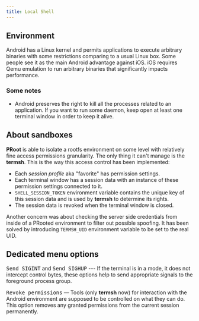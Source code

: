 ```yaml
---
title: Local Shell
---
```

## Environment

Android has a Linux kernel and permits applications to execute arbitrary binaries with some restrictions comparing to a usual Linux box.
Some people see it as the main Android advantage against iOS. iOS requires Qemu emulation to run arbitrary binaries that significantly impacts performance.

### Some notes

* Android preserves the right to kill all the processes related to an application.
If you want to run some daemon, keep open at least one terminal window in order to keep it alive.

## About sandboxes

**PRoot** is able to isolate a rootfs environment on some level with relatively fine access permissions granularity.
The only thing it can't manage is the **termsh**.
This is the way this access control has been implemented:

* Each *session profile* aka "favorite" has permission settings.
* Each terminal window has a session data with an instance of these permission settings connected to it.
* `SHELL_SESSION_TOKEN` environment variable contains the unique key of this session data
and is used by **termsh** to determine its rights.
* The session data is revoked when the terminal window is closed.

Another concern was about checking the server side credentials from inside of a PRooted environment to filter out possible spoofing.
It has been solved by introducing `TERMSH_UID` environment variable to be set to the real UID.

## Dedicated menu options

<kbd>Send SIGINT</kbd> and <kbd>Send SIGHUP</kbd> --- If the terminal is in a mode, it does not intercept control bytes,
these options help to send appropriate signals to the foreground process group.

<kbd>Revoke permissions</kbd> &#x2014; Tools (only **termsh** now) for interaction with the Android environment are supposed
to be controlled on what they can do. This option removes any granted permissions from the current session permanently.
